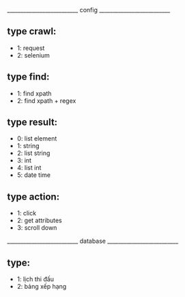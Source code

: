 __________________________ config __________________________
## type crawl:
+ 1: request
+ 2: selenium

## type find:
+ 1: find xpath
+ 2: find xpath + regex

## type result:
+ 0: list element
+ 1: string
+ 2: list string
+ 3: int
+ 4: list int
+ 5: date time

## type action:
+ 1: click
+ 2: get attributes
+ 3: scroll down

__________________________ database __________________________
## type:
+ 1: lịch thi đấu
+ 2: bảng xếp hạng
